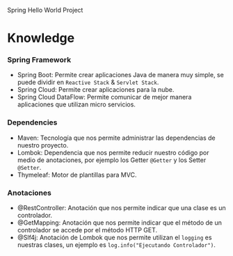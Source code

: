 Spring Hello World Project

# Knowledge

### Spring Framework

- Spring Boot: Permite crear aplicaciones Java de manera muy simple, se puede dividir en `Reactive Stack` & `Servlet Stack`.
- Spring Cloud: Permite crear aplicaciones para la nube.
- Spring Cloud DataFlow: Permite comunicar de mejor manera aplicaciones que utilizan micro servicios.


### Dependencies

- Maven: Tecnología que nos permite administrar las dependencias de nuestro proyecto.
- Lombok: Dependencia que nos permite reducir nuestro código por medio de anotaciones, por ejemplo los Getter `@Getter` y los Setter `@Setter`.
- Thymeleaf: Motor de plantillas para MVC.

### Anotaciones

- @RestController: Anotación que nos permite indicar que una clase es un controlador.
- @GetMapping: Anotación que nos permite indicar que el método de un controlador se accede por el método HTTP GET.
- @Slf4j: Anotación de Lombok que nos permite utilizan el `logging` es nuestras clases, un ejemplo es `log.info("Ejecutando Controlador")`.


